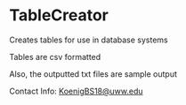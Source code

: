 # TableCreator
Creates tables for use in database systems

Tables are csv formatted

Also, the outputted txt files are sample output

Contact Info: KoenigBS18@uww.edu
